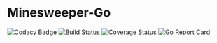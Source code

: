 # Minesweeper-Go

[![Codacy Badge](https://api.codacy.com/project/badge/Grade/82abbf4c9a59461485253bc7b668f621)](https://www.codacy.com/app/rrborja/minesweeper-go?utm_source=github.com&utm_medium=referral&utm_content=rrborja/minesweeper-go&utm_campaign=badger)
[![Build Status](https://travis-ci.org/rrborja/minesweeper-go.svg?branch=master)](https://travis-ci.org/rrborja/minesweeper-go)
[![Coverage Status](https://coveralls.io/repos/github/rrborja/minesweeper-go/badge.svg?branch=master)](https://coveralls.io/github/rrborja/minesweeper-go?branch=master)
[![Go Report Card](https://goreportcard.com/badge/github.com/rrborja/minesweeper-go)](https://goreportcard.com/report/github.com/rrborja/minesweeper-go)